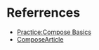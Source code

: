 # Referrences
- [Practice:Compose Basics](https://developer.android.com/codelabs/basic-android-kotlin-compose-composables-practice-problems#0)
- [ComposeArticle](https://developer.android.com/codelabs/basic-android-kotlin-compose-composables-practice-problems?hl=ja#1)
